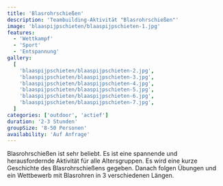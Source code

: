 ```yaml
---
title: 'Blasrohrschießen'
description: 'Teambuilding-Aktivität "Blasrohrschießen"'
image: 'blaaspijpschieten/blaaspijpschieten-1.jpg'
features:
  - 'Wettkampf'
  - 'Sport'
  - 'Entspannung'
gallery:
  [
    'blaaspijpschieten/blaaspijpschieten-2.jpg',
    'blaaspijpschieten/blaaspijpschieten-3.jpg',
    'blaaspijpschieten/blaaspijpschieten-4.jpg',
    'blaaspijpschieten/blaaspijpschieten-5.jpg',
    'blaaspijpschieten/blaaspijpschieten-6.jpg',
    'blaaspijpschieten/blaaspijpschieten-7.jpg',
  ]
categories: ['outdoor', 'actief']
duration: '2-3 Stunden'
groupSize: '8-50 Personen'
availability: 'Auf Anfrage'
---
```


Blasrohrschießen ist sehr beliebt. Es ist eine spannende und herausfordernde Aktivität für alle Altersgruppen. Es wird eine kurze Geschichte des Blasrohrschießens gegeben. Danach folgen Übungen und ein Wettbewerb mit Blasrohren in 3 verschiedenen Längen.
